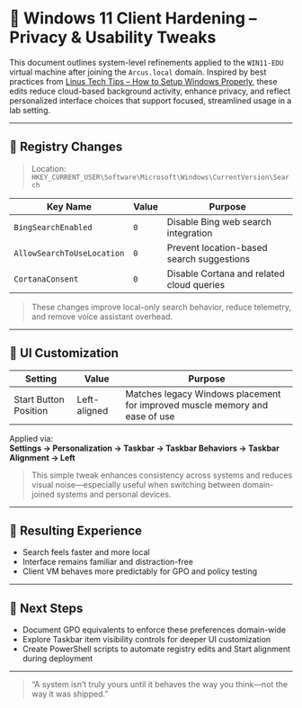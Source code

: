 # 🔧 Windows 11 Client Hardening – Privacy & Usability Tweaks

This document outlines system-level refinements applied to the `WIN11-EDU` virtual machine after joining the `Arcus.local` domain. Inspired by best practices from [Linus Tech Tips – How to Setup Windows Properly](https://www.youtube.com/watch?v=MBCiMK4AmEI), these edits reduce cloud-based background activity, enhance privacy, and reflect personalized interface choices that support focused, streamlined usage in a lab setting.

---

## 🧠 Registry Changes

> Location: `HKEY_CURRENT_USER\Software\Microsoft\Windows\CurrentVersion\Search`

| Key Name                    | Value | Purpose                                      |
|-----------------------------|--------|----------------------------------------------|
| `BingSearchEnabled`         | `0`    | Disable Bing web search integration          |
| `AllowSearchToUseLocation` | `0`    | Prevent location-based search suggestions    |
| `CortanaConsent`           | `0`    | Disable Cortana and related cloud queries    |

> These changes improve local-only search behavior, reduce telemetry, and remove voice assistant overhead.

---

## 🧭 UI Customization

| Setting        | Value   | Purpose                               |
|----------------|---------|---------------------------------------|
| Start Button Position | Left-aligned | Matches legacy Windows placement for improved muscle memory and ease of use |

Applied via:  
**Settings → Personalization → Taskbar → Taskbar Behaviors → Taskbar Alignment → Left**

> This simple tweak enhances consistency across systems and reduces visual noise—especially useful when switching between domain-joined systems and personal devices.

---

## 🎯 Resulting Experience

- Search feels faster and more local  
- Interface remains familiar and distraction-free  
- Client VM behaves more predictably for GPO and policy testing

---

## 🔭 Next Steps

- Document GPO equivalents to enforce these preferences domain-wide  
- Explore Taskbar item visibility controls for deeper UI customization  
- Create PowerShell scripts to automate registry edits and Start alignment during deployment

---

> “A system isn’t truly yours until it behaves the way you think—not the way it was shipped.”
